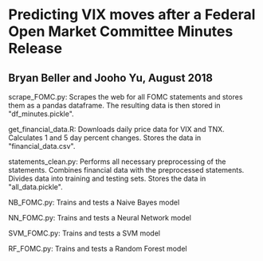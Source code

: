 # Predicting VIX moves after a Federal Open Market Committee Minutes Release
## Bryan Beller and Jooho Yu, August 2018

scrape_FOMC.py: Scrapes the web for all FOMC statements and stores them as a pandas dataframe. The resulting data is then stored in "df_minutes.pickle".

get_financial_data.R: Downloads daily price data for VIX and TNX. Calculates 1 and 5 day percent changes. Stores the data in "financial_data.csv".

statements_clean.py: Performs all necessary preprocessing of the statements. Combines financial data with the preprocessed statements. Divides data into training and testing sets. Stores the data in "all_data.pickle".

NB_FOMC.py: Trains and tests a Naive Bayes model

NN_FOMC.py: Trains and tests a Neural Network model

SVM_FOMC.py: Trains and tests a SVM model

RF_FOMC.py: Trains and tests a Random Forest model
